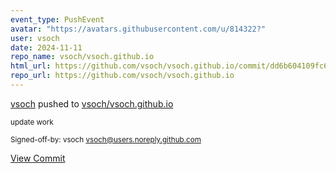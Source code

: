 ```yaml
---
event_type: PushEvent
avatar: "https://avatars.githubusercontent.com/u/814322?"
user: vsoch
date: 2024-11-11
repo_name: vsoch/vsoch.github.io
html_url: https://github.com/vsoch/vsoch.github.io/commit/dd6b604109fc6128f6ae380c6e755ed3aca4a081
repo_url: https://github.com/vsoch/vsoch.github.io
---
```


<a href='https://github.com/vsoch' target='_blank'>vsoch</a> pushed to <a href='https://github.com/vsoch/vsoch.github.io' target='_blank'>vsoch/vsoch.github.io</a>

<small>update work

Signed-off-by: vsoch <vsoch@users.noreply.github.com></small>

<a href='https://github.com/vsoch/vsoch.github.io/commit/dd6b604109fc6128f6ae380c6e755ed3aca4a081' target='_blank'>View Commit</a>